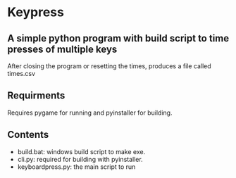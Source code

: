 # Keypress

## A simple python program with build script to time presses of multiple keys

After closing the program or resetting the times, produces a file called times.csv

## Requirments

Requires pygame for running and pyinstaller for building.

## Contents

- build.bat: windows build script to make exe.
- cli.py: required for building with pyinstaller.
- keyboardpress.py: the main script to run
